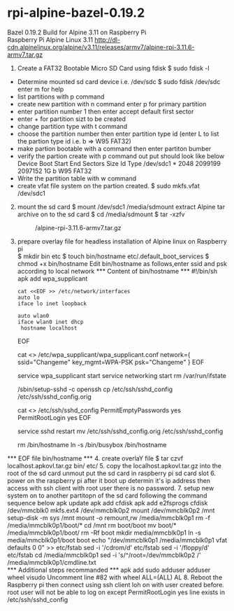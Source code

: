 # rpi-alpine-bazel-0.19.2
Bazel 0.19.2 Build for Alpine 3.11 on Raspberry Pi  
Raspberry Pi Alpine Linux 3.11  http://dl-cdn.alpinelinux.org/alpine/v3.11/releases/armv7/alpine-rpi-3.11.6-armv7.tar.gz
1. Create a FAT32 Bootable Micro SD Card using fdisk
  $ sudo fdisk -l
  - Determine mounted sd card device i.e. /dev/sdc 
  $ sudo fdisk /dev/sdc enter m for help
  - list partitions with p command
  - create new partition with n command enter p for primary partition
  - enter partition number 1 then enter accept default first sector 
  - enter +<nnG> for partition sizt to be created
  - change partition type with t command 
  - choose the partition number then enter partition type id (enter L to list the partion type id i.e. b => W95 FAT32) 
  - make partion bootable with a command then enter partiton bumber
  - verify the partion create with p command out put should look like below 
         Device         Boot   Start      End  Sectors Size Id Type
        /dev/sdc1         *     2048  2099199  2097152  1G  b W95 FAT32
  - Write the partition table with w command
  - create vfat file system on the partion created. 
    $ sudo mkfs.vfat /dev/sdc1
2. mount the sd card $ mount /dev/sdc1 /media/sdmount 
   extract Alpine tar archive on to the sd card 
   $ cd /media/sdmount 
   $ tar -xzfv <dir>/alpine-rpi-3.11.6-armv7.tar.gz
3. prepare overlay file for headless installation of Alpine linux on Raspberry pi  
    $ mkdir bin etc
    $ touch bin/hostname etc/.default_boot_services
    $ chmod +x bin/hostname
    Edit bin/hostname as follows,enter ssid and psk according to local network
     *** Content of bin/hostname ***
       #!/bin/sh
       apk add wpa_supplicant

       cat <<EOF >> /etc/network/interfaces
       auto lo
       iface lo inet loopback

       auto wlan0
       iface wlan0 inet dhcp
      	hostname localhost
     EOF

     cat <<EOF >> /etc/wpa_supplicant/wpa_supplicant.conf
     network={
	      ssid="Changeme"
	      key_mgmt=WPA-PSK
      	psk="Changeme"
     }
     EOF

     service wpa_supplicant start
     service networking start
     rm /var/run/ifstate

     /sbin/setup-sshd -c openssh
     cp /etc/ssh/sshd_config /etc/ssh/sshd_config.orig

     cat <<EOF >> /etc/ssh/sshd_config
     PermitEmptyPasswords yes
     PermitRootLogin yes
     EOF

     service sshd restart
     mv /etc/ssh/sshd_config.orig /etc/ssh/sshd_config

     rm /bin/hostname
     ln -s /bin/busybox /bin/hostname
     
  *** EOF file bin/hostname ***
4. create overlaY file
     $ tar czvf localhost.apkovl.tar.gz bin/ etc/
5. copy the localhost.apkovl.tar.gz into the root of the sd card unmout put the sd card in raspberry pi sd card slot
6. power on the raspberry pi after it boot up determin it's ip address then access with ssh client with root user there is no password.
7. setup new system on to another partitopn of the sd card following the command sequence below
apk update
apk add cfdisk
apk add e2fsprogs
cfdisk /dev/mmcblk0
mkfs.ext4 /dev/mmcblk0p2
mount /dev/mmcblk0p2 /mnt
setup-disk -m sys /mnt
mount -o remount,rw /media/mmcblk0p1
rm -f /media/mmcblk0p1/boot/*
cd /mnt
rm boot/boot
mv boot/* /media/mmcblk0p1/boot/
rm -Rf boot
mkdir media/mmcblk0p1
ln -s media/mmcblk0p1/boot boot
echo "/dev/mmcblk0p1 /media/mmcblk0p1 vfat defaults 0 0" >> etc/fstab
sed -i '/cdrom/d' etc/fstab
sed -i '/floppy/d' etc/fstab
cd /media/mmcblk0p1
sed -i 's/^/root=\/dev\/mmcblk0p2 /' /media/mmcblk0p1/cmdline.txt  
*** Additional steps recommanded ***
apk add sudo
adduser <username>
adduser <username> wheel
visudo 
Uncomment line #82 with wheel ALL=(ALL) AL
8. Reboot the Raspberry pi then connect using ssh client loh on with user created before. root user will not be able to log on except PermitRootLogin yes line exists in /etc/ssh/sshd_config

